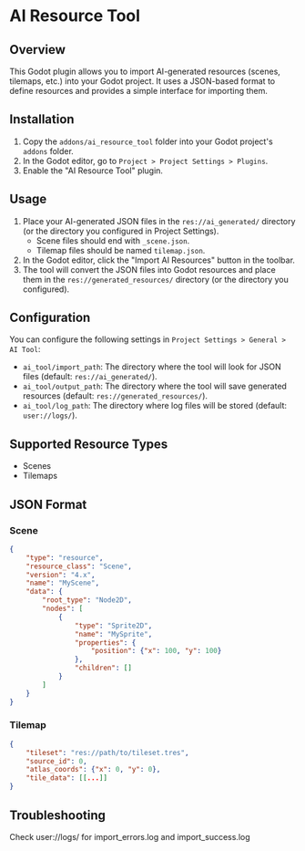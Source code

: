 # AI Resource Tool

## Overview

This Godot plugin allows you to import AI-generated resources (scenes, tilemaps, etc.) into your Godot project. It uses a JSON-based format to define resources and provides a simple interface for importing them.

## Installation

1. Copy the `addons/ai_resource_tool` folder into your Godot project's `addons` folder.
2. In the Godot editor, go to `Project > Project Settings > Plugins`.
3. Enable the "AI Resource Tool" plugin.

## Usage

1. Place your AI-generated JSON files in the `res://ai_generated/` directory (or the directory you configured in Project Settings).
   - Scene files should end with `_scene.json`.
   - Tilemap files should be named `tilemap.json`.
2. In the Godot editor, click the "Import AI Resources" button in the toolbar.
3. The tool will convert the JSON files into Godot resources and place them in the `res://generated_resources/` directory (or the directory you configured).

## Configuration

You can configure the following settings in `Project Settings > General > AI Tool`:

- `ai_tool/import_path`: The directory where the tool will look for JSON files (default: `res://ai_generated/`).
- `ai_tool/output_path`: The directory where the tool will save generated resources (default: `res://generated_resources/`).
- `ai_tool/log_path`: The directory where log files will be stored (default: `user://logs/`).

## Supported Resource Types

- Scenes
- Tilemaps

## JSON Format

### Scene

```json
{
    "type": "resource",
    "resource_class": "Scene",
    "version": "4.x",
    "name": "MyScene",
    "data": {
        "root_type": "Node2D",
        "nodes": [
            {
                "type": "Sprite2D",
                "name": "MySprite",
                "properties": {
                    "position": {"x": 100, "y": 100}
                },
                "children": []
            }
        ]
    }
}
```

### Tilemap

```json
{
    "tileset": "res://path/to/tileset.tres",
    "source_id": 0,
    "atlas_coords": {"x": 0, "y": 0},
    "tile_data": [[...]]
}
```

## Troubleshooting
Check user://logs/ for import_errors.log and import_success.log